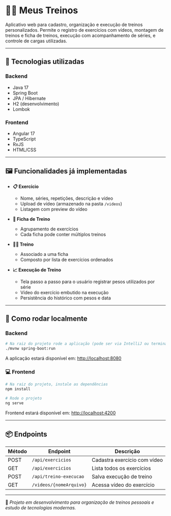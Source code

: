 # 🏋️‍♀️ Meus Treinos

Aplicativo web para cadastro, organização e execução de treinos personalizados. Permite o registro de exercícios com vídeos, montagem de treinos e ficha de treinos, execução com acompanhamento de séries, e controle de cargas utilizadas.

---

## 🚀 Tecnologias utilizadas

### Backend
- Java 17
- Spring Boot
- JPA / Hibernate
- H2 (desenvolvimento)
- Lombok

### Frontend
- Angular 17
- TypeScript
- RxJS
- HTML/CSS

---

## 🖼️ Funcionalidades já implementadas

- **📋 Exercício**
    - Nome, séries, repetições, descrição e vídeo
    - Upload de vídeo (armazenado na pasta `/videos`)
    - Listagem com preview do vídeo

- **🧾 Ficha de Treino**
    - Agrupamento de exercícios
    - Cada ficha pode conter múltiplos treinos

- **🏃‍♀️ Treino**
    - Associado a uma ficha
    - Composto por lista de exercícios ordenados

- **📈 Execução de Treino**
    - Tela passo a passo para o usuário registrar pesos utilizados por série
    - Vídeo do exercício embutido na execução
    - Persistência do histórico com pesos e data

---

## 💾 Como rodar localmente

### Backend

```bash
# Na raiz do projeto rode a aplicação (pode ser via IntelliJ ou terminal)
./mvnw spring-boot:run
```

A aplicação estará disponível em: [http://localhost:8080](http://localhost:8080)

### 💻 Frontend

```bash
# Na raiz do projeto, instale as dependências
npm install

# Rode o projeto
ng serve
```
Frontend estará disponível em: [http://localhost:4200](http://localhost:4200)

---

## 📦 Endpoints

| Método | Endpoint                | Descrição                      |
|--------|-------------------------|--------------------------------|
| POST   | `/api/exercicios`      | Cadastra exercício com vídeo   |
| GET    | `/api/exercicios`      | Lista todos os exercícios      |
| POST   | `/api/treino-execucao` | Salva execução de treino       |
| GET    | `/videos/{nomeArquivo}`| Acessa vídeo do exercício      |

---

🧠 *Projeto em desenvolvimento para organização de treinos pessoais e estudo de tecnologias modernas.*
